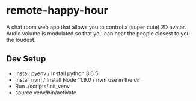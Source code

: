 # remote-happy-hour
A chat room web app that allows you to control a (super cute) 2D avatar. Audio volume is modulated so that you can hear the people closest to you the loudest.

## Dev Setup ##
- Install pyenv / Install python 3.6.5
- Install nvm / Install Node 11.9.0 / nvm use in the dir
- Run ./scripts/init_venv
- source venv/bin/activate
